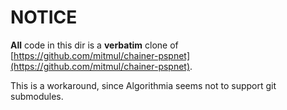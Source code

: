 # NOTICE

**All** code in this dir is a **verbatim** clone of [https://github.com/mitmul/chainer-pspnet](https://github.com/mitmul/chainer-pspnet).

This is a workaround, since Algorithmia seems not to support git submodules. 
